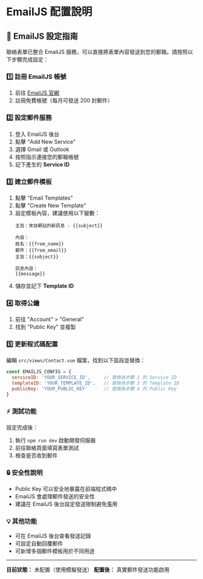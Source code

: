 # EmailJS 配置說明

## 📧 EmailJS 設定指南

聯絡表單已整合 EmailJS 服務，可以直接將表單內容發送到您的郵箱。請按照以下步驟完成設定：

### 1️⃣ 註冊 EmailJS 帳號
1. 前往 [EmailJS 官網](https://www.emailjs.com/)
2. 註冊免費帳號（每月可發送 200 封郵件）

### 2️⃣ 設定郵件服務
1. 登入 EmailJS 後台
2. 點擊 "Add New Service"
3. 選擇 Gmail 或 Outlook
4. 按照指示連接您的郵箱帳號
5. 記下產生的 **Service ID**

### 3️⃣ 建立郵件模板
1. 點擊 "Email Templates"
2. 點擊 "Create New Template"
3. 設定模板內容，建議使用以下變數：
   ```
   主旨：來自網站的新訊息 - {{subject}}
   
   內容：
   姓名：{{from_name}}
   郵件：{{from_email}}
   主旨：{{subject}}
   
   訊息內容：
   {{message}}
   ```
4. 儲存並記下 **Template ID**

### 4️⃣ 取得公鑰
1. 前往 "Account" > "General"
2. 找到 "Public Key" 並複製

### 5️⃣ 更新程式碼配置
編輯 `src/views/Contact.vue` 檔案，找到以下區段並替換：

```javascript
const EMAILJS_CONFIG = {
  serviceID: 'YOUR_SERVICE_ID',     // 替換為步驟 2 的 Service ID
  templateID: 'YOUR_TEMPLATE_ID',   // 替換為步驟 3 的 Template ID  
  publicKey: 'YOUR_PUBLIC_KEY'      // 替換為步驟 4 的 Public Key
}
```

### ⚡ 測試功能
設定完成後：
1. 執行 `npm run dev` 啟動開發伺服器
2. 前往聯絡頁面填寫表單測試
3. 檢查是否收到郵件

### 🔒 安全性說明
- Public Key 可以安全地暴露在前端程式碼中
- EmailJS 會處理郵件發送的安全性
- 建議在 EmailJS 後台設定發送限制避免濫用

### 💡 其他功能
- 可在 EmailJS 後台查看發送記錄
- 可設定自動回覆郵件
- 可新增多個郵件模板用於不同用途

---
**目前狀態：** 未配置（使用模擬發送）
**配置後：** 真實郵件發送功能啟用